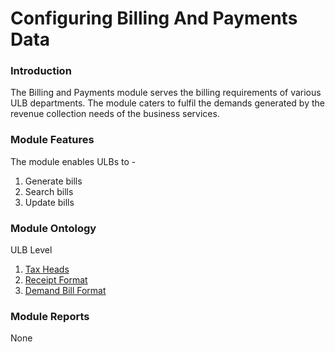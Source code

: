 # Configuring Billing And Payments Data

### Introduction

The Billing and Payments module serves the billing requirements of various ULB departments. The module caters to fulfil the demands generated by the revenue collection needs of the business services.

### Module Features <a id="Module-Features"></a>

The module enables ULBs to -

1. Generate bills
2. Search bills
3. Update bills

### Module Ontology <a id="Module-Ontology"></a>

ULB Level

1. [Tax Heads](tax-heads.md)
2. [Receipt Format](receipt-format.md)
3. [Demand Bill Format](demand-bill-format.md)

### Module Reports <a id="Module-Reports"></a>

None

